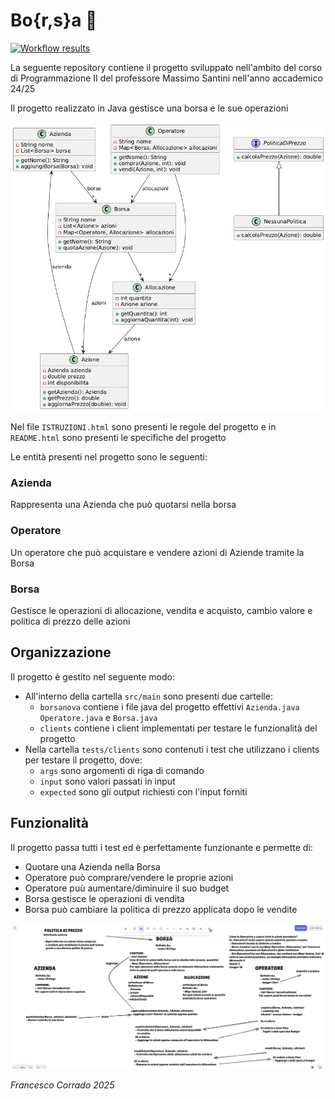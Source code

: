 # Bo{r,s}a 👜

[![Workflow results](https://github.com/IncredibleLego/BoRSa/actions/workflows/gradle.yml/badge.svg)](https://github.com/IncredibleLego/BoRSa/actions/workflows/gradle.yml)

La seguente repository contiene il progetto sviluppato nell'ambito del corso di Programmazione II del professore Massimo Santini nell'anno accademico 24/25

Il progetto realizzato in Java gestisce una borsa e le sue operazioni

![Schema Progetto](./assets/schemaFinaleProgetto.png)

Nel file `ISTRUZIONI.html` sono presenti le regole del progetto e in `README.html` sono presenti le specifiche del progetto

Le entità presenti nel progetto sono le seguenti:

### Azienda

Rappresenta una Azienda che può quotarsi nella borsa

### Operatore

Un operatore che può acquistare e vendere azioni di Aziende tramite la Borsa

### Borsa

Gestisce le operazioni di allocazione, vendita e acquisto, cambio valore e politica di prezzo delle azioni

## Organizzazione

Il progetto è gestito nel seguente modo:

- All'interno della cartella `src/main` sono presenti due cartelle:
    - `borsanova` contiene i file java del progetto effettivi `Azienda.java` `Operatore.java` e `Borsa.java`
    - `clients` contiene i client implementati per testare le funzionalità del progetto
- Nella cartella `tests/clients` sono contenuti i test che utilizzano i clients per testare il progetto, dove:
    - `args` sono argomenti di riga di comando
    - `input` sono valori passati in input
    - `expected` sono gli output richiesti con l'input forniti

## Funzionalità

Il progetto passa tutti i test ed è perfettamente funzionante e permette di:

* Quotare una Azienda nella Borsa
* Operatore può comprare/vendere le proprie azioni
* Operatore puù aumentare/diminuire il suo budget
* Borsa gestisce le operazioni di vendita
* Borsa può cambiare la politica di prezzo applicata dopo le vendite

![Schema funzionamento](./assets/funzionamentoProgetto.png)


*Francesco Corrado 2025*